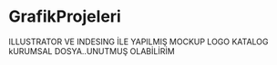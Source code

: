 # GrafikProjeleri
ILLUSTRATOR VE INDESING İLE YAPILMIŞ MOCKUP LOGO KATALOG kURUMSAL DOSYA..UNUTMUŞ OLABİLİRİM
